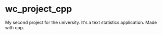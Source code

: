 # wc_project_cpp
My second project for the university. It's a text statistics application. Made with cpp.
